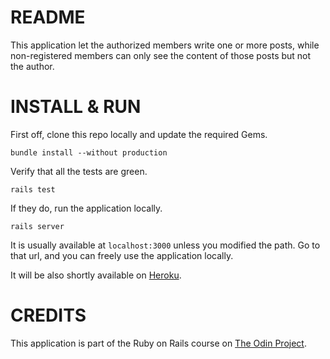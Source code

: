 # README

This application let the authorized members write one or more posts, while non-registered members can only see the content of those posts but not the author.

# INSTALL & RUN

First off, clone this repo locally and update the required Gems.

```
bundle install --without production
```

Verify that all the tests are green.

```
rails test
```

If they do, run the application locally.

```
rails server
```

It is usually available at ```localhost:3000``` unless you modified the path. Go to that url, and you can freely use the application locally.

It will be also shortly available on [Heroku](https://www.heroku.com).

# CREDITS

This application is part of the Ruby on Rails course on [The Odin Project](https://www.theodinproject.com/).